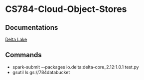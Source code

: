 # CS784-Cloud-Object-Stores

## Documentations
[Delta Lake](https://github.com/delta-io/delta)

## Commands
* spark-submit --packages io.delta:delta-core_2.12:1.0.1 test.py
* gsutil ls gs://784databucket
